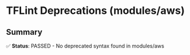 # TFLint Deprecations (modules/aws)

## Summary
✅ **Status**: PASSED - No deprecated syntax found in modules/aws
